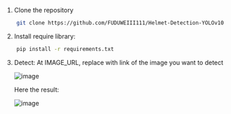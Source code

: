 1. Clone the repository
```bash
    git clone https://github.com/FUDUWEIII111/Helmet-Detection-YOLOv10.git
```
2. Install require library:
```bash
    pip install -r requirements.txt
```
3. Detect: 
    At IMAGE_URL, replace with link of the image you want to detect
   
    ![image](https://github.com/FUDUWEIII111/Helmet-Detection-YOLOv10/assets/147261621/6da0b57c-1f47-4193-9447-ae76d342e008)

    Here the result:
   
   ![image](https://github.com/FUDUWEIII111/Helmet-Detection-YOLOv10/assets/147261621/2b15245a-7249-4c7b-9c78-73133a0424d5)



